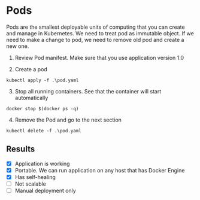 # Pods
Pods are the smallest deployable units of computing that you can create and manage in Kubernetes.
We need to treat pod as immutable object. If we need to make a change to pod, we need to remove old pod and create a new one.

1. Review Pod manifest. Make sure that you use application version 1.0

2. Create a pod

`kubectl apply -f .\pod.yaml`

3. Stop all running containers. See that the container will start automatically

`docker stop $(docker ps -q)`

4. Remove the Pod and go to the next section

`kubectl delete -f .\pod.yaml`


## Results
- [x] Application is working
- [x] Portable. We can run application on any host that has Docker Engine
- [x] Has self-healing
- [ ] Not scalable
- [ ] Manual deployment only